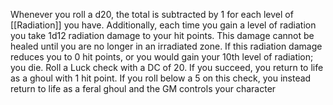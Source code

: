 Whenever you roll a d20, the total is subtracted by 1 for each level of [[Radiation]] you have. Additionally, each time you gain a level of radiation you take 1d12 radiation damage to your hit points. This damage cannot be healed until you are no longer in an irradiated zone. If this radiation damage reduces you to 0 hit points, or you would gain your 10th level of radiation; you die. Roll a Luck check with a DC of 20. If you succeed, you return to life as a ghoul with 1 hit point. If you roll below a 5 on this check, you instead return to life as a feral ghoul and the GM controls your character